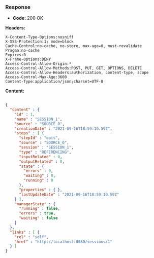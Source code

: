 ### Response

* **Code:** 200 OK

**Headers:**

`X-Content-Type-Options:nosniff`  
`X-XSS-Protection:1; mode=block`  
`Cache-Control:no-cache, no-store, max-age=0, must-revalidate`  
`Pragma:no-cache`  
`Expires:0`  
`X-Frame-Options:DENY`  
`Access-Control-Allow-Origin:*`  
`Access-Control-Allow-Methods:POST, PUT, GET, OPTIONS, DELETE`  
`Access-Control-Allow-Headers:authorization, content-type, scope`  
`Access-Control-Max-Age:3600`  
`Content-Type:application/json;charset=UTF-8`  

**Content:**

```json
    
{
  "content" : {
    "id" : 1,
    "name" : "SESSION_1",
    "source" : "SOURCE_0",
    "creationDate" : "2021-09-16T18:59:10.59Z",
    "steps" : [ {
      "stepId" : "oais",
      "source" : "SOURCE_0",
      "session" : "SESSION_1",
      "type" : "REFERENCING",
      "inputRelated" : 0,
      "outputRelated" : 0,
      "state" : {
        "errors" : 0,
        "waiting" : 0,
        "running" : 0
      },
      "properties" : { },
      "lastUpdateDate" : "2021-09-16T18:59:10.59Z"
    } ],
    "managerState" : {
      "running" : false,
      "errors" : true,
      "waiting" : false
    }
  },
  "links" : [ {
    "rel" : "self",
    "href" : "http://localhost:8080/sessions/1"
  } ]
}
```
